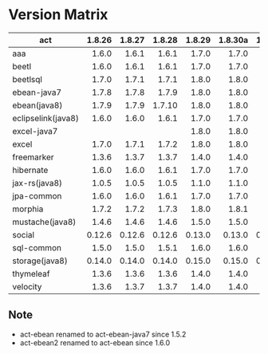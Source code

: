 # Version Matrix

| act                | 1.8.26 | 1.8.27 | 1.8.28 | 1.8.29 | 1.8.30a |  1.8.31 |  1.8.32 |  1.8.33 |
| ---                |  ----: |  ----: |  ----: |  ----: |  -----: |  -----: |  -----: |  -----: |
| aaa                |  1.6.0 |  1.6.1 |  1.6.1 |  1.7.0 |   1.7.0 |   1.7.3 |   1.8.0 |   1.9.0 |
| beetl              |  1.6.0 |  1.6.1 |  1.6.1 |  1.7.0 |   1.7.0 |   1.7.1 |   1.7.2 |   1.8.0 |
| beetlsql           |  1.7.0 |  1.7.1 |  1.7.1 |  1.8.0 |   1.8.0 |   1.8.1 |   1.8.2 |   1.8.2 |
| ebean-java7        |  1.7.8 |  1.7.8 |  1.7.9 |  1.8.0 |   1.8.0 |   1.8.0 |   1.8.0 |   1.8.0 |
| ebean(java8)       |  1.7.9 |  1.7.9 | 1.7.10 |  1.8.0 |   1.8.0 |   1.8.0 |   1.8.0 |   1.8.0 |
| eclipselink(java8) |  1.6.0 |  1.6.0 |  1.6.1 |  1.7.0 |   1.7.0 |   1.7.0 |   1.7.0 |   1.7.0 |
| excel-java7        |        |        |        |  1.8.0 |   1.8.0 |   1.8.1 |   1.9.1 |   1.9.1 |
| excel              |  1.7.0 |  1.7.1 |  1.7.2 |  1.8.0 |   1.8.0 |   1.8.1 |   1.9.1 |   1.9.2 |
| freemarker         |  1.3.6 |  1.3.7 |  1.3.7 |  1.4.0 |   1.4.0 |   1.4.0 |   1.4.0 |   1.4.1 |
| hibernate          |  1.6.0 |  1.6.0 |  1.6.1 |  1.7.0 |   1.7.0 |   1.7.0 |   1.7.0 |   1.7.0 |
| jax-rs(java8)      |  1.0.5 |  1.0.5 |  1.0.5 |  1.1.0 |   1.1.0 |   1.1.0 |   1.1.0 |   1.1.0 |
| jpa-common         |  1.6.0 |  1.6.0 |  1.6.1 |  1.7.0 |   1.7.0 |   1.7.0 |   1.7.0 |   1.7.0 |
| morphia            |  1.7.2 |  1.7.2 |  1.7.3 |  1.8.0 |   1.8.1 |   1.8.2 |   1.9.0 |   1.9.0 |
| mustache(java8)    |  1.4.6 |  1.4.6 |  1.4.6 |  1.5.0 |   1.5.0 |   1.5.0 |   1.5.0 |   1.5.0 |
| social             | 0.12.6 | 0.12.6 | 0.12.6 | 0.13.0 |  0.13.0 |  0.13.0 |  0.13.0 |  0.13.0 |
| sql-common         |  1.5.0 |  1.5.0 |  1.5.1 |  1.6.0 |   1.6.0 |   1.6.0 |   1.6.0 |   1.6.0 |
| storage(java8)     | 0.14.0 | 0.14.0 | 0.14.0 | 0.15.0 |  0.15.0 |  0.15.0 |  0.16.0 |  0.16.0 |
| thymeleaf          |  1.3.6 |  1.3.6 |  1.3.6 |  1.4.0 |   1.4.0 |   1.4.0 |   1.4.0 |   1.4.0 |
| velocity           |  1.3.6 |  1.3.7 |  1.3.7 |  1.4.0 |   1.4.0 |   1.4.0 |   1.4.1 |   1.4.1 |

## Note

* act-ebean renamed to act-ebean-java7 since 1.5.2
* act-ebean2 renamed to act-ebean since 1.6.0
